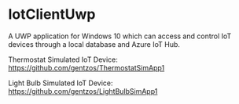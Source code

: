 # IotClientUwp
A UWP application for Windows 10 which can access and control IoT devices through a local database and Azure IoT Hub.

Thermostat Simulated IoT Device:
https://github.com/gentzos/ThermostatSimApp1

Light Bulb Simulated IoT Device:
https://github.com/gentzos/LightBulbSimApp1

